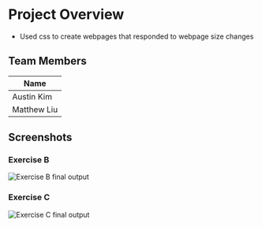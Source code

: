 # Project Overview
- Used css to create webpages that responded to webpage size changes
## Team Members 
| Name       |
|------------|
|Austin Kim  |
|Matthew Liu |
## Screenshots
### Exercise B
![Exercise B final output](./ExerciseB.gif)
### Exercise C
![Exercise C final output](./ExerciseC.gif)

